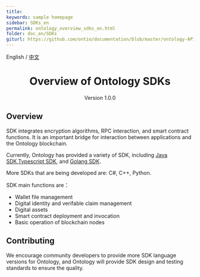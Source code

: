 ```yaml
---
title:
keywords: sample homepage
sidebar: SDKs_en
permalink: ontology_overview_sdks_en.html
folder: doc_en/SDKs
giturl: https://github.com/ontio/documentation/blob/master/ontology-API/ontology_overview_sdks_en.md
---
```




English / [中文](./ontology_overview_sdks_zh.html)

<h1 align="center">Overview of Ontology SDKs</h1>
<p align="center" class="version">Version 1.0.0 </p>

## Overview

SDK integrates encryption algorithms, RPC interaction, and smart contract functions. It is an important bridge for interaction between applications and the Ontology blockchain.

Currently, Ontology has provided a variety of SDK, including [Java SDK](https://github.com/ontio/ontology-java-sdk),[Typescript SDK](https://github.com/ontio/ontology-ts-sdk), and [Golang SDK](https://github.com/ontio/ontology-go-sdk).

More SDKs that are being developed are: C#, C++, Python.

SDK main functions are：

* Wallet file management
* Digital identity and verifable claim management
* Digital assets
* Smart contract deployment and invocation
* Basic operation of blockchain nodes

## Contributing

We encourage community developers to provide more SDK language versions for Ontology, and Ontology will provide SDK design and testing standards to ensure the quality.
